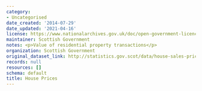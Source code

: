 ```yaml
---
category:
- Uncategorised
date_created: '2014-07-29'
date_updated: '2021-04-16'
license: https://www.nationalarchives.gov.uk/doc/open-government-licence/version/3/
maintainer: Scottish Government
notes: <p>Value of residential property transactions</p>
organization: Scottish Government
original_dataset_link: http://statistics.gov.scot/data/house-sales-prices
records: null
resources: []
schema: default
title: House Prices
---
```

